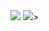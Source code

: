 <img src="https://github.com/pejmanbtc/pejmanbtc/assets/95918753/b878a09d-c548-4783-89cc-1c2038ad1673">
<img width:"10px" src="https://github.com/pejmanbtc/pejmanbtc/assets/95918753/b878a09d-c548-4783-89cc-1c2038ad1673">>

